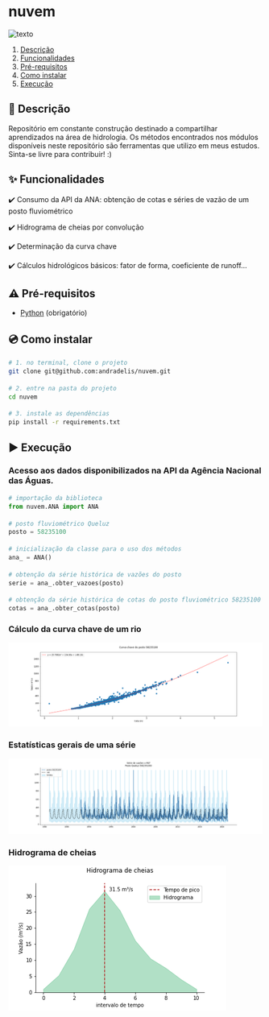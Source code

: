# nuvem

![texto](https://img.shields.io/static/v1?label=linguagem&message=python&color=green&style=flat-square "linguagem")

1. [Descrição](#descrição)  
2. [Funcionalidades](#funcionalidades)  
3. [Pré-requisitos](#pré-requisitos)  
4. [Como instalar](#como-instalar)
4. [Execução](#execucao)


## :scroll: Descrição

Repositório em constante construção destinado a compartilhar aprendizados na área de hidrologia. Os métodos encontrados nos módulos disponíveis neste repositório são ferramentas que utilizo em meus estudos. Sinta-se livre para contribuir! :)


## :sparkles: Funcionalidades

:heavy_check_mark: Consumo da API da ANA: obtenção de cotas e séries de vazão de um posto fluviométrico

:heavy_check_mark: Hidrograma de cheias por convolução

:heavy_check_mark: Determinação da curva chave

:heavy_check_mark: Cálculos hidrológicos básicos: fator de forma, coeficiente de runoff...

## :warning: Pré-requisitos

- [Python](https://www.python.org/) (obrigatório)

## :cd: Como instalar

```bash
# 1. no terminal, clone o projeto
git clone git@github.com:andradelis/nuvem.git

# 2. entre na pasta do projeto
cd nuvem

# 3. instale as dependências
pip install -r requirements.txt
```

## :arrow_forward: Execução
### Acesso aos dados disponibilizados na API da Agência Nacional das Águas.

```python
# importação da biblioteca
from nuvem.ANA import ANA

# posto fluviométrico Queluz
posto = 58235100

# inicialização da classe para o uso dos métodos
ana_ = ANA()

# obtenção da série histórica de vazões do posto
serie = ana_.obter_vazoes(posto)

# obtenção da série histórica de cotas do posto fluviométrico 58235100
cotas = ana_.obter_cotas(posto)
```

### Cálculo da curva chave de um rio
![alt text](https://github.com/andradelis/hidro-os/blob/main/exemplos/curva_chave.png?raw=true)


### Estatísticas gerais de uma série
![alt text](https://github.com/andradelis/hidro-os/blob/main/exemplos/serie_mlt.png?raw=true)


### Hidrograma de cheias
![alt text](https://github.com/andradelis/hidro-os/blob/main/exemplos/hidrograma.png?raw=true)

